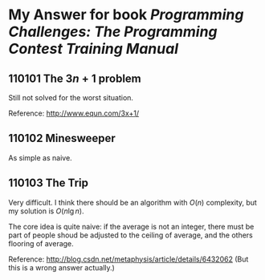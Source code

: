 # My Answer for book *Programming Challenges: The Programming Contest Training Manual*

## 110101 The $3n + 1$ problem

Still not solved for the worst situation.

Reference: http://www.equn.com/3x+1/

## 110102 Minesweeper

As simple as naive.

## 110103 The Trip

Very difficult. I think there should be an algorithm with $O(n)$ complexity, but my solution is $O(n \lg n)$.

The core idea is quite naive: if the average is not an integer, there must be part of people shoud be adjusted to the ceiling of average, and the others flooring of average.

Reference: http://blog.csdn.net/metaphysis/article/details/6432062 (But this is a wrong answer actually.)
